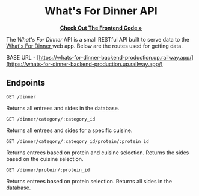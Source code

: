 <h1 align= "center">
What's For Dinner API
</h1>

<p align="center">
  <a href="https://github.com/sarahdepalo/whats-for-dinner"><strong>Check Out The Frontend Code »</strong></a>
</p>

The *What's For Dinner* API is a small RESTful API built to serve data to the [What's For Dinner ](https://whats-4-dinner.netlify.app/)web app. Below are the routes used for getting data. 

BASE URL - [https://whats-for-dinner-backend-production.up.railway.app/](https://whats-for-dinner-backend-production.up.railway.app/)


## Endpoints

`GET /dinner`

Returns all entrees and sides in the database.

`GET /dinner/category/:category_id`

Returns all entrees and sides for a specific cuisine.

`GET /dinner/category/:category_id/protein/:protein_id`

Returns entrees based on protein and cuisine selection. Returns the sides based on the cuisine selection. 

`GET /dinner/protein/:protein_id`

Returns entrees based on protein selection. Returns all sides in the database. 